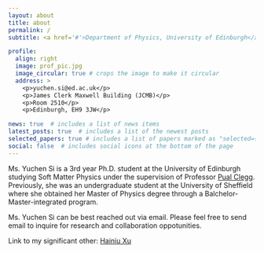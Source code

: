 ```yaml
---
layout: about
title: about
permalink: /
subtitle: <a href='#'>Department of Physics, University of Edinburgh</a>

profile:
  align: right
  image: prof_pic.jpg
  image_circular: true # crops the image to make it circular
  address: >
    <p>yuchen.si@ed.ac.uk</p>
    <p>James Clerk Maxwell Building (JCMB)</p>
    <p>Room 2510</p>
    <p>Edinburgh, EH9 3JW</p>

news: true  # includes a list of news items
latest_posts: true  # includes a list of the newest posts
selected_papers: true # includes a list of papers marked as "selected={true}"
social: false  # includes social icons at the bottom of the page
---
```


Ms. Yuchen Si is a 3rd year Ph.D. student at the University of Edinburgh studying Soft Matter Physics under the supervision of Professor [Pual Clegg](https://www.ph.ed.ac.uk/people/paul-clegg). Previously, she was an undergraduate student at the University of Sheffield where she obtained her Master of Physics degree through a Balchelor-Master-integrated program.

Ms. Yuchen Si can be best reached out via email. Please feel free to send email to inquire for research and collaboration oppotunities.

Link to my significant other: [Hainiu Xu](https://seacowx.github.io/)
